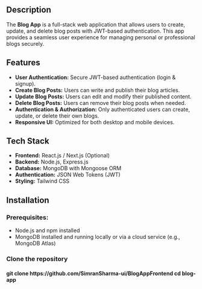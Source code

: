 <h2>Description</h2>
<p>The <strong>Blog App</strong> is a full-stack web application that allows users to create, update, and delete blog posts with JWT-based authentication. This app provides a seamless user experience for managing personal or professional blogs securely.</p>

<h2>Features</h2>
<ul>
    <li><strong>User Authentication:</strong> Secure JWT-based authentication (login & signup).</li>
    <li><strong>Create Blog Posts:</strong> Users can write and publish their blog articles.</li>
    <li><strong>Update Blog Posts:</strong> Users can edit and modify their published content.</li>
    <li><strong>Delete Blog Posts:</strong> Users can remove their blog posts when needed.</li>
    <li><strong>Authentication & Authorization:</strong> Only authenticated users can create, update, or delete their own blogs.</li>
    <li><strong>Responsive UI:</strong> Optimized for both desktop and mobile devices.</li>
</ul>

<h2>Tech Stack</h2>
<ul>
    <li><strong>Frontend:</strong> React.js / Next.js (Optional)</li>
    <li><strong>Backend:</strong> Node.js, Express.js</li>
    <li><strong>Database:</strong> MongoDB with Mongoose ORM</li>
    <li><strong>Authentication:</strong> JSON Web Tokens (JWT)</li>
    <li><strong>Styling:</strong> Tailwind CSS </li>
</ul>

<h2>Installation</h2>
<h3>Prerequisites:</h3>
<ul>
    <li>Node.js and npm installed</li>
    <li>MongoDB installed and running locally or via a cloud service (e.g., MongoDB Atlas)</li>
</ul>

<h3>Clone the repository</h3>
<h4>git clone https://github.com/SimranSharma-ui/BlogAppFrontend
cd blog-app</h4>


